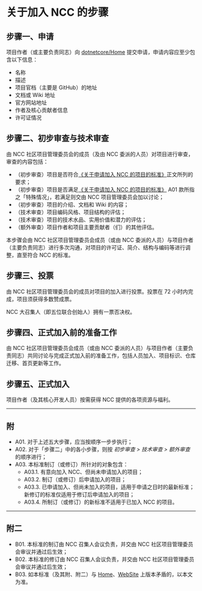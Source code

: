 # 关于加入 NCC 的步骤

## 步骤一、申请

项目作者（或主要负责同志）向 [dotnetcore/Home](https://github.com/dotnetcore/Home/issues/new) 提交申请，申请内容应至少包含以下信息：

- 名称
- 描述
- 项目官档（主要是 GitHub）的地址
- 文档或 Wiki 地址
- 官方网站地址
- 作者及核心贡献者信息
- 许可证情况

## 步骤二、初步审查与技术审查

由 NCC 社区项目管理委员会的成员（及由 NCC 委派的人员）对项目进行审查，审查的内容包括：

- （初步审查）项目是否符合[《关于申请加入 NCC 的项目的标准》](project-requirements-for-joining-ncc.md)正文所列的要求；
- （初步审查）项目是否满足[《关于申请加入 NCC 的项目的标准》](project-requirements-for-joining-ncc.md) A01 款所指之「特殊情况」，若满足则交由 NCC 项目管理委员会加以讨论；
- （初步审查）项目的介绍、文档和 Wiki 的内容；
- （技术审查）项目编码风格、项目结构的评估；
- （技术审查）项目的技术水品、实用价值和潜力的评估；
- （额外审查）项目作者和项目主要贡献者（们）的其他评估。

本步骤会由 NCC 社区项目管理委员会成员（或由 NCC 委派的人员）与项目作者（主要负责同志）进行多次沟通，对项目的许可证、简介、结构与编码等进行调整，直至符合 NCC 的标准。

## 步骤三、投票

由 NCC 社区项目管理委员会的成员对项目的加入进行投票。投票在 72 小时内完成，项目须获得多数赞成票。

NCC 大召集人（即五位联合创始人）拥有一票否决权。

## 步骤四、正式加入前的准备工作

由 NCC 社区项目管理委员会成员（或由 NCC 委派的人员）与项目作者（主要负责同志）共同讨论与完成正式加入前的准备工作，包括人员加入、项目标识、仓库迁移、首页更新等工作。

## 步骤五、正式加入

项目作者（及其核心开发人员）按需获得 NCC 提供的各项资源与福利。

---

## 附

- A01. 对于上述五大步骤，应当按顺序一步步执行；
- A02. 对于「步骤二」中的各小步骤，则按 _初步审查 &gt; 技术审查 &gt; 额外审查_ 的顺序进行；
- A03. 本标准制订（或修订）所针对的对象包含：
  - A03.1. 有意向加入 NCC、但尚未申请加入的项目；
  - A03.2. 制订（或修订）后申请加入的项目；
  - A03.3. 已申请加入、但尚未加入的项目，适用于申请之日时的最新标准；新修订的标准仅适用于修订后申请加入的项目；
  - A03.4. 所制订（或修订）的新标准不适用于已加入 NCC 的项目。

---

## 附二

- B01. 本标准的制订由 NCC 召集人会议负责，并交由 NCC 社区项目管理委员会审议并通过后生效；
- B02. 本标准的修订由 NCC 召集人会议负责，并交由 NCC 社区项目管理委员会审议并通过后生效；
- B03. 如本标准（及其附、附二）与 [Home](https://github.com/dotmetcore/home/README.md)、[WebSite](https://www.dotnetcore.xyz) 上版本矛盾的，以本文为准。
